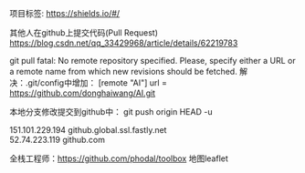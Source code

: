 

项目标签:
https://shields.io/#/

其他人在github上提交代码(Pull Request)
https://blog.csdn.net/qq_33429968/article/details/62219783

git pull
fatal: No remote repository specified.  Please, specify either a URL or a
remote name from which new revisions should be fetched.
解决：.git/config中增加：
[remote "AI"]
	url = https://github.com/donghaiwang/AI.git

本地分支修改提交到github中：
git push origin HEAD -u


151.101.229.194 github.global.ssl.fastly.net  
52.74.223.119 github.com


全栈工程师：https://github.com/phodal/toolbox
地图leaflet

